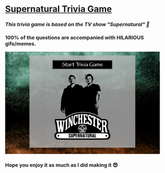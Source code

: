 # [Supernatural Trivia Game](https://quangao.github.io/TriviaGame/)

### _This trivia game is based on the TV show "Supernatural" :ghost:_

### 100% of the questions are accompanied with HILARIOUS gifs/memes.

![trivia](./gifs/trivia.gif)


### Hope you enjoy it as much as I did making it  :sunglasses:


